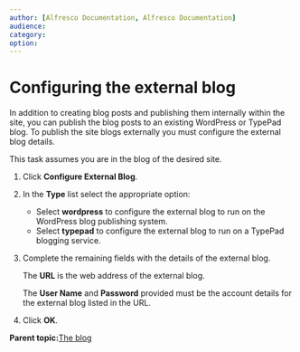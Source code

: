 ```yaml
---
author: [Alfresco Documentation, Alfresco Documentation]
audience: 
category: 
option: 
---
```


# Configuring the external blog

In addition to creating blog posts and publishing them internally within the site, you can publish the blog posts to an existing WordPress or TypePad blog. To publish the site blogs externally you must configure the external blog details.

This task assumes you are in the blog of the desired site.

1.  Click **Configure External Blog**.

2.  In the **Type** list select the appropriate option:

    -   Select **wordpress** to configure the external blog to run on the WordPress blog publishing system.
    -   Select **typepad** to configure the external blog to run on a TypePad blogging service.
3.  Complete the remaining fields with the details of the external blog.

    The **URL** is the web address of the external blog.

    The **User Name** and **Password** provided must be the account details for the external blog listed in the URL.

4.  Click **OK**.


**Parent topic:**[The blog](../concepts/blog-intro.md)

